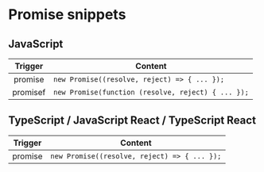 # Promise snippets

## JavaScript

| Trigger  | Content                                            |
| :------: | -------------------------------------------------- |
| promise  | `new Promise((resolve, reject) => { ... });`       |
| promisef | `new Promise(function (resolve, reject) { ... });` |

## TypeScript / JavaScript React / TypeScript React

| Trigger | Content                                      |
| :-----: | -------------------------------------------- |
| promise | `new Promise((resolve, reject) => { ... });` |
